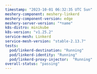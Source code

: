 ```yaml
---
timestamp: "2023-10-01 06:32:35 UTC Sun"
meshery-component: meshery-linkerd
meshery-component-version: edge
meshery-server-version: "*name"
k8s-distro: minikube
k8s-version: "v1.25.2"
service-mesh: Linkerd
service-mesh-version: "stable-2.13.7"
tests:
  pod/linkerd-destination: "Running"
  pod/linkerd-identity: "Running"
  pod/linkerd-proxy-injector:  "Running"
overall-status: "passing"
---
```

